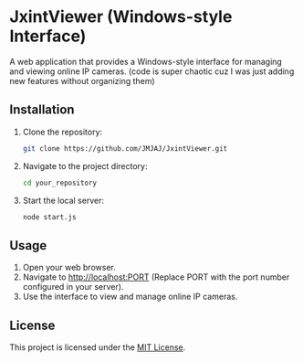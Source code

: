 # JxintViewer (Windows-style Interface)

A web application that provides a Windows-style interface for managing and viewing online IP cameras.
(code is super chaotic cuz I was just adding new features without organizing them)

## Installation

1. Clone the repository:

    ```bash
    git clone https://github.com/JMJAJ/JxintViewer.git
    ```

2. Navigate to the project directory:

    ```bash
    cd your_repository
    ```

3. Start the local server:

    ```bash
    node start.js
    ```

## Usage

1. Open your web browser.
2. Navigate to [http://localhost:PORT](http://localhost:PORT) (Replace PORT with the port number configured in your server).
3. Use the interface to view and manage online IP cameras.

## License

This project is licensed under the [MIT License](LICENSE).


